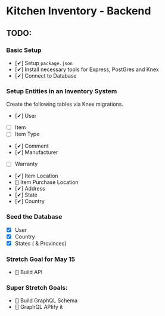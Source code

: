 # Kitchen Inventory - Backend

## TODO:

### Basic Setup
* [✔] Setup `package.json`
* [✔] Install necessary tools for Express, PostGres and Knex
* [✔] Connect to Database

### Setup Entities in an Inventory System

Create the following tables via Knex migrations.

* [✔] User
* [ ] Item
* [ ] Item Type
* [✔] Comment
* [✔] Manufacturer
* [ ] Warranty
* [✔] Item Location
* [] Item Purchase Location
* [✔] Address
* [✔] State
* [✔] Country

### Seed the Database
* [X] User
* [X] Country
* [X] States ( & Provinces)

### Stretch Goal for May 15
* [] Build API

### Super Stretch Goals:
* [] Build GraphQL Schema
* [] GraphQL APIify it

